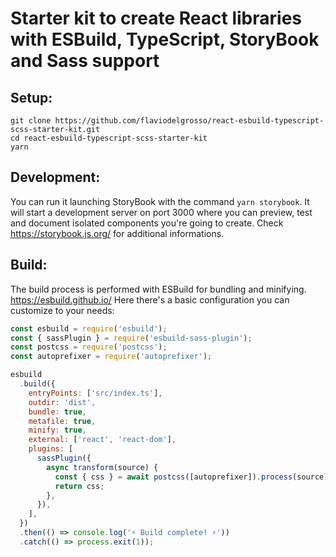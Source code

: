 # Starter kit to create React libraries with ESBuild, TypeScript, StoryBook and Sass support

## Setup:

```
git clone https://github.com/flaviodelgrosso/react-esbuild-typescript-scss-starter-kit.git
cd react-esbuild-typescript-scss-starter-kit
yarn
```

## Development:

You can run it launching StoryBook with the command `yarn storybook`. It will start a development server on port 3000 where you can preview, test and document isolated components you're going to create.
Check https://storybook.js.org/ for additional informations.

## Build:

The build process is performed with ESBuild for bundling and minifying. https://esbuild.github.io/
Here there's a basic configuration you can customize to your needs:

```javascript
const esbuild = require('esbuild');
const { sassPlugin } = require('esbuild-sass-plugin');
const postcss = require('postcss');
const autoprefixer = require('autoprefixer');

esbuild
  .build({
    entryPoints: ['src/index.ts'],
    outdir: 'dist',
    bundle: true,
    metafile: true,
    minify: true,
    external: ['react', 'react-dom'],
    plugins: [
      sassPlugin({
        async transform(source) {
          const { css } = await postcss([autoprefixer]).process(source);
          return css;
        },
      }),
    ],
  })
  .then(() => console.log('⚡ Build complete! ⚡'))
  .catch(() => process.exit(1));
```
